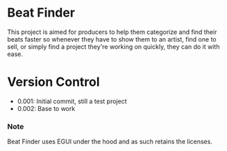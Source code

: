 # Beat Finder
This project is aimed for producers to help them categorize and find their beats faster so whenever they
have to show them to an artist, find one to sell, or simply find a project they're working on quickly, they
can do it with ease.
# Version Control
- 0.001: Initial commit, still a test project
- 0.002: Base to work
### Note
Beat Finder uses EGUI under the hood and as such retains the licenses.